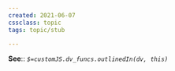```yaml
---
created: 2021-06-07
cssclass: topic
tags: topic/stub

---
```


**See**:: 
*`$=customJS.dv_funcs.outlinedIn(dv, this)`*
